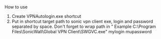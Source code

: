 How to use

1) Create VPNAutologin.exe shortcut
2) Put in shortcut target path to sonic vpn client exe, login and password separated by space. Don't forget to wrap path in "
Example C:\Program Files\SonicWall\Global VPN Client\SWGVC.exe" mylogin mupassword
